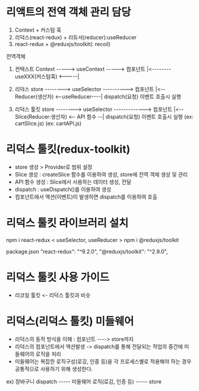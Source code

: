 # 리액트의 전역 객체 관리 담당
1. Context + 커스텀 훅
2. 리덕스(react-redux) + 리듀서(reducer):useReducer
3. react-redux + @reduxjs/toolkit(: recoil)

전역객체
1. 컨텍스트
Context ----->  useContext ----->  컴포넌트
    |<--------  useXXX(커스텀훅) <-----|

2. 리덕스
store --------> useSelector ----------> 컴포넌트
    |<--  Reducer(생산자) <--useReducer----| dispatch(요청) 이벤트 호출시 실행

3. 리덕스 툴킷
store --------> useSelector -------------> 컴포넌트
    |<--  Slice(Reducer:생산자) <-- API 함수 --| dispatch(요청) 이벤트 호출시 실행
          (ex: cartSlice.js)       (ex: cartAPI.js)


# 리덕스 툴킷(redux-toolkit)
- store 생성 > Provider로 범위 설정
- Slice 생성 : createSlice 함수를 이용하여 생성, store에 전역 객체 생성 및 관리
- API 함수 생성 : Slice에서 사용하는 데이터 생성, 전달
- dispatch : useDispatch()를 이용하여 생성
- 컴포넌트에서 액션(이벤트)이 발생하면 dispatch를 이용하여 호출

# 리덕스 툴킷 라이브러리 설치
npm i react-redux      < useSelector, useReducer >
npm i @reduxjs/toolkit

package.json
    "react-redux": "^9.2.0",
    "@reduxjs/toolkit": "^2.9.0",

# 리덕스 툴킷 사용 가이드
- 리코일 툴킷 <- 리덕스 툴킷과 비슷


# 리덕스(리덕스 툴킷) 미들웨어
- 리덕스의 동작 방식을 이해 : 컴포넌트 ----> store까지
- 리덕스의 컴포넌트에서 액션발생 -> dispatch를 통해 전달되는 
   작업의 중간에 미들웨어의 로직을 처리
- 미들웨어는 복잡한 로직구성(로깅, 인증 등)을 각 프로세스별로 적용해야 하는 경우
    공통적으로 사용하기 위해 생성한다.

ex) 장바구니 dispatch ----- 미들웨어 로직(로깅, 인증 등) ----- store

